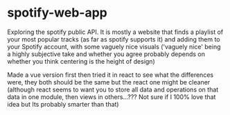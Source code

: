 # spotify-web-app

Exploring the spotify public API. It is mostly a website that finds a playlist of your most popular tracks (as far as spotify supports it) and adding them to 
your Spotify account, with some vaguely nice visuals ('vaguely nice' being a highly subjective take and whether you agree probably depends on whether you think
centering is the height of design)

Made a vue version first then tried it in react to see what the differences were, they both should be the same but the react one might be cleaner (although 
react seems to want you to store all data and operations on that data in one module, then views in others...??? Not sure if I 100% love that idea but Its probably
smarter than that)
